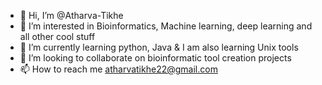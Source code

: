 - 👋 Hi, I’m @Atharva-Tikhe
- 👀 I’m interested in Bioinformatics, Machine learning, deep learning and all other cool stuff
- 🌱 I’m currently learning python, Java & I am also learning Unix tools
- 💞️ I’m looking to collaborate on bioinformatic tool creation projects 
- 📫 How to reach me atharvatikhe22@gmail.com

<!---
Atharva-Tikhe/Atharva-Tikhe is a ✨ special ✨ repository because its `README.md` (this file) appears on your GitHub profile.
You can click the Preview link to take a look at your changes.
--->
